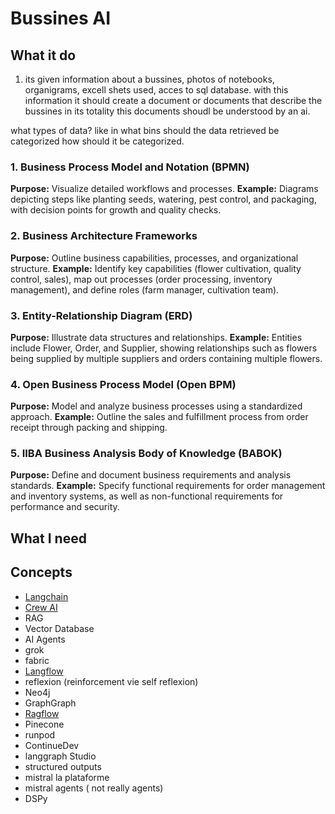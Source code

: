 # Bussines AI
## What it do
1. its given information about a bussines, photos of notebooks, organigrams, excell shets used, acces to sql database. 
with this information it should create a document or documents that describe the bussines in its totality this documents shoudl be understood by an ai.

what types of data? like in what bins should the data retrieved be categorized how should it be categorized. 
### 1. **Business Process Model and Notation (BPMN)**

**Purpose:** Visualize detailed workflows and processes. **Example:** Diagrams depicting steps like planting seeds, watering, pest control, and packaging, with decision points for growth and quality checks.

### 2. **Business Architecture Frameworks**

**Purpose:** Outline business capabilities, processes, and organizational structure. **Example:** Identify key capabilities (flower cultivation, quality control, sales), map out processes (order processing, inventory management), and define roles (farm manager, cultivation team).

### 3. **Entity-Relationship Diagram (ERD)**

**Purpose:** Illustrate data structures and relationships. **Example:** Entities include Flower, Order, and Supplier, showing relationships such as flowers being supplied by multiple suppliers and orders containing multiple flowers.

### 4. **Open Business Process Model (Open BPM)**

**Purpose:** Model and analyze business processes using a standardized approach. **Example:** Outline the sales and fulfillment process from order receipt through packing and shipping.

### 5. **IIBA Business Analysis Body of Knowledge (BABOK)**

**Purpose:** Define and document business requirements and analysis standards. **Example:** Specify functional requirements for order management and inventory systems, as well as non-functional requirements for performance and security.

## What I need


## Concepts
- [Langchain](https://github.com/langchain-ai/langchain)
- [Crew AI](https://www.crewai.com/)
- RAG
- Vector Database
- AI Agents
- grok
- fabric
- [Langflow](https://www.langflow.org/)
- reflexion (reinforcement vie self reflexion)
- Neo4j
- GraphGraph 
- [Ragflow](https://ragflow.io/)
- Pinecone
- runpod 
- ContinueDev
- langgraph Studio
- structured outputs 
- mistral la plataforme
- mistral agents ( not really agents)
-  DSPy
